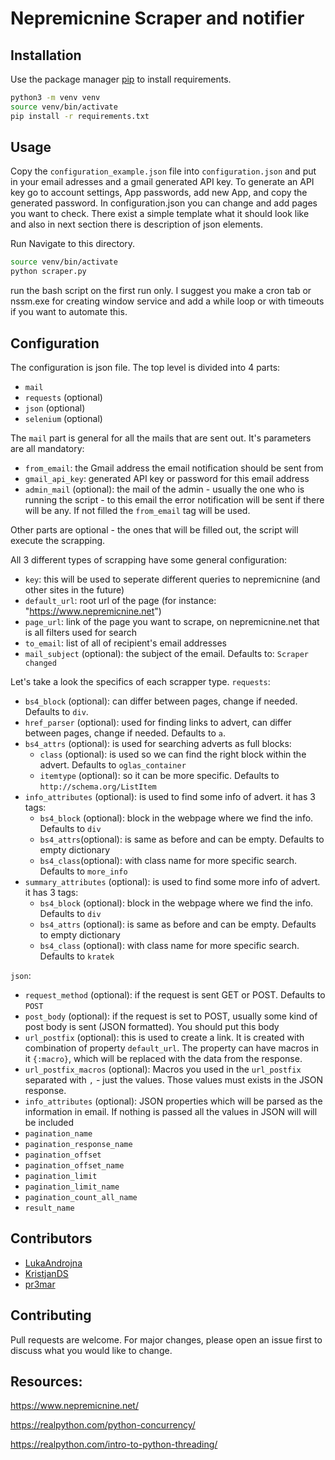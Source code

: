 # Nepremicnine Scraper and notifier

## Installation

Use the package manager [pip](https://pip.pypa.io/en/stable/) to install requirements.

```bash
python3 -m venv venv
source venv/bin/activate
pip install -r requirements.txt
```

## Usage

Copy the `configuration_example.json` file into `configuration.json` and put in your email adresses and a gmail generated API key.
To generate an API key go to account settings, App passwords, add new App, and copy the generated password.
In configuration.json you can change and add pages you want to check. There exist a simple template what it should look like and also in next section there is description of json elements.

Run
Navigate to this directory.
```bash
source venv/bin/activate
python scraper.py
```
run the bash script on the first run only. I suggest you make a cron tab or nssm.exe for creating window service and add a while loop or with timeouts if you want to automate this.

## Configuration
The configuration is json file. The top level is divided into 4 parts:
- `mail`
- `requests` (optional)
- `json` (optional)
- `selenium` (optional)

The `mail` part is general for all the mails that are sent out. It's parameters are all mandatory:
- `from_email`: the Gmail address the email notification should be sent from
- `gmail_api_key`: generated API key or password for this email address 
- `admin_mail` (optional): the mail of the admin - usually the one who is running the script - to this email the error notification will be sent if there will be any. If not filled the `from_email` tag will be used.

Other parts are optional - the ones that will be filled out, the script will execute the scrapping.

All 3 different types of scrapping have some general configuration:
- `key`: this will be used to seperate different queries to nepremicnine (and other sites in the future)
- `default_url`: root url of the page (for instance: "https://www.nepremicnine.net")
- `page_url`: link of the page you want to scrape, on nepremicnine.net that is all filters used for search
- `to_email`: list of all of recipient's email addresses 
- `mail_subject` (optional): the subject of the email. Defaults to: `Scraper changed`

Let's take a look the specifics of each scrapper type.
`requests`:
  - `bs4_block` (optional): can differ between pages, change if needed. Defaults to `div`.
  - `href_parser` (optional): used for finding links to advert, can differ between pages, change if needed. Defaults to `a`.
  - `bs4_attrs` (optional): is used for searching adverts as full blocks:
    - `class` (optional): is used so we can find the right block within the advert. Defaults to `oglas_container`
    - `itemtype` (optional): so it can be more specific. Defaults to `http://schema.org/ListItem`
  - `info_attributes` (optional): is used to find some info of advert. it has 3 tags:
    - `bs4_block` (optional): block in the webpage where we find the info. Defaults to `div`
    - `bs4_attrs`(optional): is same as before and can be empty. Defaults to empty dictionary
    - `bs4_class`(optional): with class name for more specific search. Defaults to `more_info`
  - `summary_attributes` (optional): is used to find some more info of advert. it has 3 tags:
    - `bs4_block` (optional): block in the webpage where we find the info. Defaults to `div`
    - `bs4_attrs` (optional): is same as before and can be empty. Defaults to empty dictionary
    - `bs4_class` (optional): with class name for more specific search. Defaults to `kratek`

`json`:
  - `request_method` (optional): if the request is sent GET or POST. Defaults to `POST`
  - `post_body` (optional): if the request is set to POST, usually some kind of post body is sent (JSON formatted). You should put this body 
  - `url_postfix` (optional): this is used to create a link. It is created with combination of property `default_url`. The property can have macros in it `{:macro}`, which will be replaced with the data from the response.
  - `url_postfix_macros` (optional): Macros you used in the `url_postfix` separated with `,` - just the values. Those values must exists in the JSON response.
  - `info_attributes` (optional): JSON properties which will be parsed as the information in email. If nothing is passed all the values in JSON will will be included
  - `pagination_name`
  - `pagination_response_name`
  - `pagination_offset`
  - `pagination_offset_name`
  - `pagination_limit`
  - `pagination_limit_name`
  - `pagination_count_all_name`
  - `result_name`

## Contributors
- [LukaAndrojna](https://github.com/LukaAndrojna)
- [KristjanDS](https://github.com/kristjands)
- [pr3mar](https://github.com/pr3mar)

## Contributing
Pull requests are welcome. For major changes, please open an issue first to discuss what you would like to change.

## Resources:

https://www.nepremicnine.net/

https://realpython.com/python-concurrency/

https://realpython.com/intro-to-python-threading/


